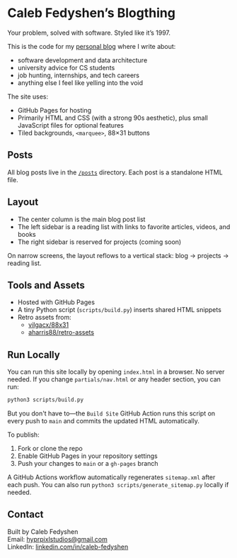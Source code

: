 # Caleb Fedyshen’s Blogthing

Your problem, solved with software. Styled like it’s 1997.

This is the code for my [personal blog](https://hyprpixl.github.io/) where I write about:
- software development and data architecture
- university advice for CS students
- job hunting, internships, and tech careers
- anything else I feel like yelling into the void

The site uses:
- GitHub Pages for hosting
- Primarily HTML and CSS (with a strong 90s aesthetic), plus small JavaScript files for optional features
- Tiled backgrounds, `<marquee>`, 88×31 buttons

## Posts

All blog posts live in the [`/posts`](posts/) directory. Each post is a standalone HTML file.

## Layout

- The center column is the main blog post list
- The left sidebar is a reading list with links to favorite articles, videos, and books
- The right sidebar is reserved for projects (coming soon)

On narrow screens, the layout reflows to a vertical stack: blog → projects → reading list.

## Tools and Assets

- Hosted with GitHub Pages
- A tiny Python script (`scripts/build.py`) inserts shared HTML snippets
- Retro assets from:
  - [vilgacx/88x31](https://github.com/vilgacx/88x31)
  - [aharris88/retro-assets](https://github.com/aharris88/retro-assets)

## Run Locally

You can run this site locally by opening `index.html` in a browser. No server needed.
If you change `partials/nav.html` or any header section, you can run:

```bash
python3 scripts/build.py
```

But you don't have to—the `Build Site` GitHub Action runs this script
on every push to `main` and commits the updated HTML automatically.

To publish:
1. Fork or clone the repo
2. Enable GitHub Pages in your repository settings
3. Push your changes to `main` or a `gh-pages` branch

A GitHub Actions workflow automatically regenerates `sitemap.xml` after each push. You can also run `python3 scripts/generate_sitemap.py` locally if needed.

## Contact

Built by Caleb Fedyshen  
Email: [hyprpixlstudios@gmail.com](mailto:hyprpixlstudios@gmail.com)  
LinkedIn: [linkedin.com/in/caleb-fedyshen](https://www.linkedin.com/in/caleb-fedyshen)
